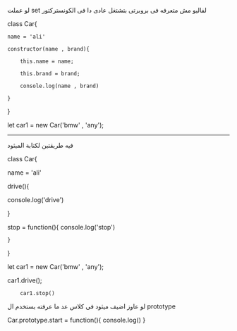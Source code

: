لو عملت set لفاليو مش متعرفه فى بروبرتى بتشتغل عادى دا فى الكونستركتور

class Car{

	name = 'ali'
	
	constructor(name , brand){
	
		this.name = name;
		
		this.brand = brand;
		
		console.log(name , brand)
	
	}

}

let car1 = new Car('bmw' , 'any');

---
فيه طريقتين لكتابة الميثود 


class Car{

name = 'ali'

drive(){

console.log('drive')

}

stop = function(){
console.log('stop')

	}

}


let car1 = new Car('bmw' , 'any');

car1.drive();

		car1.stop()

لو عاوز اضيف ميثود فى كلاس عد ما عرفته بستخدم ال prototype 

Car.prototype.start = function(){
console.log()
}

